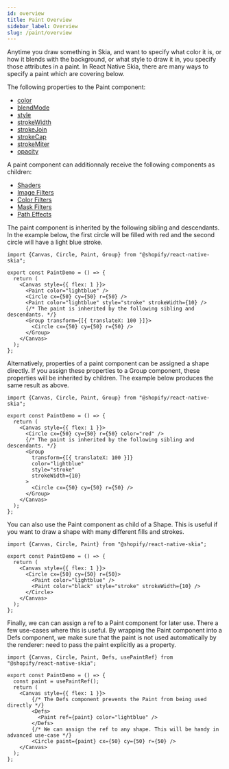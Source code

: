 ```yaml
---
id: overview
title: Paint Overview
sidebar_label: Overview
slug: /paint/overview
---
```


Anytime you draw something in Skia, and want to specify what color it is, or how it blends with the background, or what style to draw it in, you specify those attributes in a paint. In React Native Skia, there are many ways to specify a paint which are covering below.

The following properties to the Paint component:
* [color](properties.md#color)            
* [blendMode](properties.md#blendMode)     
* [style](properties.md#style)             
* [strokeWidth](properties.md#strokeWidth) 
* [strokeJoin](properties.md#strokeJoin)   
* [strokeCap](properties.md#strokeCap)     
* [strokeMiter](properties.md#strokeMiter) 
* [opacity](properties.md#opacity)      

A paint component can additionnaly receive the following components as children:
* [Shaders](/docs/shaders/overview) 
* [Image Filters](/docs/image-filters)
* [Color Filters](/docs/color-filters)
* [Mask Filters](/docs/mask-filters)
* [Path Effects](/docs/path-effects)

The paint component is inherited by the following sibling and descendants.
In the example below, the first circle will be filled with red and the second circle will have a light blue stroke.  

```tsx twoslash
import {Canvas, Circle, Paint, Group} from "@shopify/react-native-skia";

export const PaintDemo = () => {
  return (
    <Canvas style={{ flex: 1 }}>
      <Paint color="lightblue" />
      <Circle cx={50} cy={50} r={50} />
      <Paint color="lightblue" style="stroke" strokeWidth={10} />
      {/* The paint is inherited by the following sibling and descendants. */}
      <Group transform={[{ translateX: 100 }]}>
        <Circle cx={50} cy={50} r={50} />
      </Group>
    </Canvas>
  );
};
```

Alternatively, properties of a paint component can be assigned a shape directly.
If you assign these properties to a Group component, these properties will be inherited by children.
The example below produces the same result as above.

```tsx twoslash
import {Canvas, Circle, Paint, Group} from "@shopify/react-native-skia";

export const PaintDemo = () => {
  return (
    <Canvas style={{ flex: 1 }}>
      <Circle cx={50} cy={50} r={50} color="red" />
      {/* The paint is inherited by the following sibling and descendants. */}
      <Group
        transform={[{ translateX: 100 }]}
        color="lightblue"
        style="stroke"
        strokeWidth={10}
      >
        <Circle cx={50} cy={50} r={50} />
      </Group>
    </Canvas>
  );
};
```

You can also use the Paint component as child of a Shape.
This is useful if you want to draw a shape with many different fills and strokes.

```tsx twoslash
import {Canvas, Circle, Paint} from "@shopify/react-native-skia";

export const PaintDemo = () => {
  return (
    <Canvas style={{ flex: 1 }}>
      <Circle cx={50} cy={50} r={50}>
        <Paint color="lightblue" />
        <Paint color="black" style="stroke" strokeWidth={10} />
      </Circle>
    </Canvas>
  );
};
```

Finally, we can can assign a ref to a Paint component for later use.
There a few use-cases where this is useful.
By wrapping the Paint component into a Defs component, we make sure that the paint is not used automatically by the renderer: need to pass the paint explicitly as a property.

```tsx twoslash
import {Canvas, Circle, Paint, Defs, usePaintRef} from "@shopify/react-native-skia";

export const PaintDemo = () => {
  const paint = usePaintRef();
  return (
    <Canvas style={{ flex: 1 }}>
        {/* The Defs component prevents the Paint from being used directly */}
        <Defs>
          <Paint ref={paint} color="lightblue" />
        </Defs>
        {/* We can assign the ref to any shape. This will be handy in advanced use-case */}
        <Circle paint={paint} cx={50} cy={50} r={50} />
    </Canvas>
  );
};
```